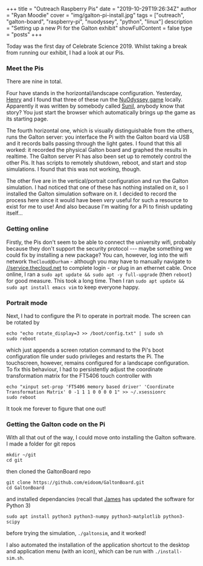 +++
title = "Outreach Raspberry Pis"
date = "2019-10-29T19:26:34Z"
author = "Ryan Moodie"
cover = "img/galton-pi-install.jpg"
tags = ["outreach", "galton-board", "raspberry-pi", "nuodyssey", "python", "linux"]
description = "Setting up a new Pi for the Galton exhibit"
showFullContent = false
type = "posts"
+++

Today was the first day of Celebrate Science 2019. 
Whilst taking a break from running our exhibit, I had a look at our Pis. 

### Meet the Pis

There are nine in total. 

Four have stands in the horizontal/landscape configuration. 
Yesterday, [Henry](../../author/henry-truong/) and I found that three of these run the [NuOdyssey game](https://ghostsintheuniverse.org/nuodyssey/) locally. 
Apparently it was written by somebody called [Sunil](https://xikka.com/about), anybody know that story?
You just start the browser which automatically brings up the game as its starting page. 

The fourth horizontal one, which is visually distinguishable from the others, runs the Galton server: you interface the Pi with the Galton board via USB and it records balls passing through the light gates. 
I found that this all worked: it recorded the physical Galton board and graphed the results in realtime.
The Galton server Pi has also been set up to remotely control the other Pis.
It has scripts to remotely shutdown, reboot, and start and stop simulations.
I found that this was not working, though.

The other five are in the vertical/portrait configuration and run the Galton simulation. 
I had noticed that one of these has nothing installed on it, so I installed the Galton simulation software on it. 
I decided to record the process here since it would have been *very* useful for such a resource to exist for me to use!
And also because I'm waiting for a Pi to finish updating itself...

### Getting online

Firstly, the Pis don't seem to be able to connect the university wifi, probably because they don't support the security protocol --- maybe something we could fix by installing a new package? 
You can, however, log into the wifi network `TheCloud@Durham` - although you may have to manually navigate to [//service.thecloud.net](//service.thecloud.net) to complete login - or plug in an ethernet cable.
Once online, I ran a `sudo apt update && sudo apt -y full-upgrade` (then `reboot`) for good measure.
This took a long time.
Then I ran `sudo apt update && sudo apt install emacs vim` to keep everyone happy.

### Portrait mode

Next, I had to configure the Pi to operate in portrait mode.
The screen can be rotated by 
```shell
echo "echo rotate_display=3 >> /boot/config.txt" | sudo sh
sudo reboot
```
which just appends a screen rotation command to the Pi's boot configuration file under sudo privileges and restarts the Pi.
The touchscreen, however, remains configured for a landscape configuration.
To fix this behaviour, I had to persistently adjust the coordinate transformation matrix for the FT5406 touch controller with
```shell
echo "xinput set-prop 'FT5406 memory based driver' 'Coordinate Transformation Matrix' 0 -1 1 1 0 0 0 0 1" >> ~/.xsessionrc
sudo reboot
```
It took me forever to figure that one out!

### Getting the Galton code on the Pi

With all that out of the way, I could move onto installing the Galton software.
I made a folder for git repos
```shell
mkdir ~/git
cd git
```
then cloned the GaltonBoard repo
```shell
git clone https://github.com/eidoom/GaltonBoard.git
cd GaltonBoard
```
and installed dependancies (recall that [James](../../author/james-whitehead/) has updated the software for Python 3)
```shell
sudo apt install python3 python3-numpy python3-matplotlib python3-scipy
```
before trying the simulation, `./galtonsim`, and it worked!

I also automated the installation of the application shortcut to the desktop and application menu (with an icon), which can be run with `./install-sim.sh`.
